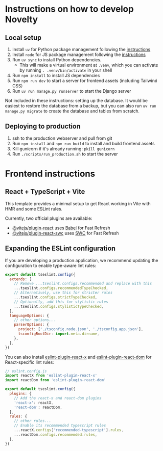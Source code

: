 # Instructions on how to develop Novelty

## Local setup

1. Install `uv` for Python package management following the [instructions](https://docs.astral.sh/uv/getting-started/installation/)
2. Install `node` for JS package management following the [instructions](https://nodejs.org/en/download/)
3. Run `uv sync` to install Python dependencies. 
   * This will make a virtual environment at `.venv`, which you can activate by running `. .venv/bin/activate` in your shell
4. Run `npm install` to install JS dependencies
4. Run `npm run dev` to start a server for frontend assets (including Tailwind CSS)
5. Run `uv run manage.py runserver` to start the Django server

Not included in these instructions: setting up the database. It would be easiest to restore the database from a backup,
but you can also run `uv run manage.py migrate` to create the database and tables from scratch.


## Deploying to production

1. ssh to the production webserver and pull from git
2. Run `npm install` and `npm run build` to install and build frontend assets
3. Kill gunicorn if it's already running: `pkill gunicorn`
4. Run `./scripts/run_production.sh` to start the server



# Frontend instructions

## React + TypeScript + Vite

This template provides a minimal setup to get React working in Vite with HMR and some ESLint rules.

Currently, two official plugins are available:

- [@vitejs/plugin-react](https://github.com/vitejs/vite-plugin-react/blob/main/packages/plugin-react) uses [Babel](https://babeljs.io/) for Fast Refresh
- [@vitejs/plugin-react-swc](https://github.com/vitejs/vite-plugin-react/blob/main/packages/plugin-react-swc) uses [SWC](https://swc.rs/) for Fast Refresh

## Expanding the ESLint configuration

If you are developing a production application, we recommend updating the configuration to enable type-aware lint rules:

```js
export default tseslint.config({
  extends: [
    // Remove ...tseslint.configs.recommended and replace with this
    ...tseslint.configs.recommendedTypeChecked,
    // Alternatively, use this for stricter rules
    ...tseslint.configs.strictTypeChecked,
    // Optionally, add this for stylistic rules
    ...tseslint.configs.stylisticTypeChecked,
  ],
  languageOptions: {
    // other options...
    parserOptions: {
      project: ['./tsconfig.node.json', './tsconfig.app.json'],
      tsconfigRootDir: import.meta.dirname,
    },
  },
})
```

You can also install [eslint-plugin-react-x](https://github.com/Rel1cx/eslint-react/tree/main/packages/plugins/eslint-plugin-react-x) and [eslint-plugin-react-dom](https://github.com/Rel1cx/eslint-react/tree/main/packages/plugins/eslint-plugin-react-dom) for React-specific lint rules:

```js
// eslint.config.js
import reactX from 'eslint-plugin-react-x'
import reactDom from 'eslint-plugin-react-dom'

export default tseslint.config({
  plugins: {
    // Add the react-x and react-dom plugins
    'react-x': reactX,
    'react-dom': reactDom,
  },
  rules: {
    // other rules...
    // Enable its recommended typescript rules
    ...reactX.configs['recommended-typescript'].rules,
    ...reactDom.configs.recommended.rules,
  },
})
```
